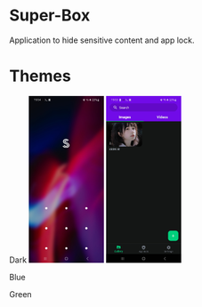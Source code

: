 # Super-Box

Application to hide sensitive content and app lock.

# Themes

Dark
<img src='https://github.com/calheiros/super-box/blob/427bb63cc42a167cc46dc0abc4eabc23d4c02124/screenshots/Screenshot_lock.jpg' height='300px'/> <img src='https://github.com/calheiros/super-box/blob/427bb63cc42a167cc46dc0abc4eabc23d4c02124/screenshots/Screenshot_main.jpg' height='300px'/>

Blue


Green
